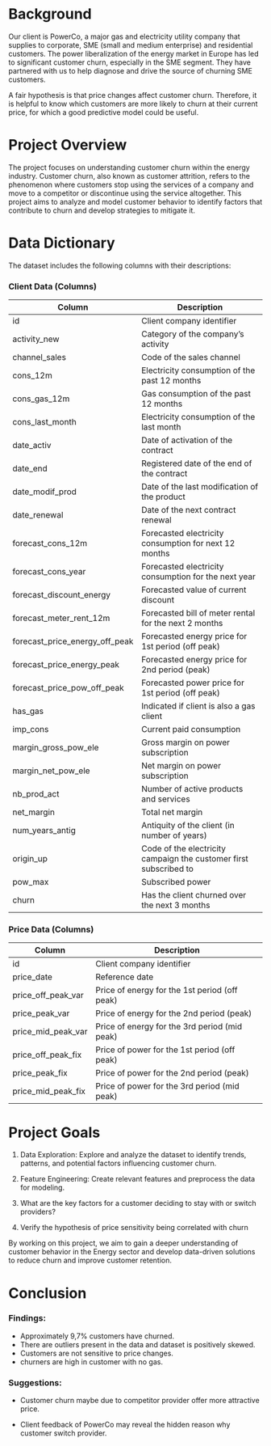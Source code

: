 # Background
Our client is PowerCo, a major gas and electricity utility company that supplies to corporate, SME (small and medium enterprise) and residential customers. The power liberalization of the energy market in Europe has led to significant customer churn, especially in the SME segment. They have partnered with us to help diagnose and drive the source of churning SME customers.

A fair hypothesis is that price changes affect customer churn. Therefore, it is helpful to know which customers are more likely to churn at their current price, for which a good predictive model could be useful.


# Project Overview

The project focuses on understanding customer churn within the energy industry. Customer churn, also known as customer attrition, refers to the phenomenon where customers stop using the services of a company and move to a competitor or discontinue using the service altogether. This project aims to analyze and model customer behavior to identify factors that contribute to churn and develop strategies to mitigate it.

# Data Dictionary

The dataset includes the following columns with their descriptions:
### Client Data (Columns)
| Column                 | Description                                           |
|------------------------|-------------------------------------------------------|
| id                     | Client company identifier                             |
| activity_new           | Category of the company’s activity                    |
| channel_sales          | Code of the sales channel                             |
| cons_12m               | Electricity consumption of the past 12 months         |
| cons_gas_12m           | Gas consumption of the past 12 months                 |
| cons_last_month        | Electricity consumption of the last month             |
| date_activ             | Date of activation of the contract                    |
| date_end               | Registered date of the end of the contract             |
| date_modif_prod        | Date of the last modification of the product          |
| date_renewal           | Date of the next contract renewal                     |
| forecast_cons_12m      | Forecasted electricity consumption for next 12 months |
| forecast_cons_year     | Forecasted electricity consumption for the next year  |
| forecast_discount_energy| Forecasted value of current discount                  |
| forecast_meter_rent_12m| Forecasted bill of meter rental for the next 2 months |
| forecast_price_energy_off_peak| Forecasted energy price for 1st period (off peak) |
| forecast_price_energy_peak| Forecasted energy price for 2nd period (peak)      |
| forecast_price_pow_off_peak| Forecasted power price for 1st period (off peak)   |
| has_gas                | Indicated if client is also a gas client             |
| imp_cons               | Current paid consumption        
| margin_gross_pow_ele   | Gross margin on power subscription                   |
| margin_net_pow_ele     | Net margin on power subscription                     |
| nb_prod_act            | Number of active products and services               |
| net_margin             | Total net margin                                     |
| num_years_antig        | Antiquity of the client (in number of years)         |
| origin_up              | Code of the electricity campaign the customer first subscribed to |
| pow_max                | Subscribed power                                     |
| churn                  | Has the client churned over the next 3 months         |

### Price Data (Columns)
| Column                 | Description                                           |
|------------------------|-------------------------------------------------------|
| id                     | Client company identifier                             |
| price_date             | Reference date                                        |
| price_off_peak_var     | Price of energy for the 1st period (off peak)         |
| price_peak_var         | Price of energy for the 2nd period (peak)             |
| price_mid_peak_var     | Price of energy for the 3rd period (mid peak)         |
| price_off_peak_fix     | Price of power for the 1st period (off peak)          |
| price_peak_fix         | Price of power for the 2nd period (peak)              |
| price_mid_peak_fix     | Price of power for the 3rd period (mid peak)          |

# Project Goals

1. Data Exploration: Explore and analyze the dataset to identify trends, patterns, and potential factors influencing customer churn.

2. Feature Engineering: Create relevant features and preprocess the data for modeling.

3. What are the key factors for a customer deciding to stay with or switch providers?

4. Verify the hypothesis of price sensitivity being correlated with churn

By working on this project, we aim to gain a deeper understanding of customer behavior in the Energy sector and develop data-driven solutions to reduce churn and improve customer retention.

# Conclusion 
### Findings:
- Approximately 9,7% customers have churned.
- There are outliers present in the data and dataset is positively skewed.
- Customers are not sensitive to price changes.
- churners are high in customer with no gas.

### Suggestions:
- Customer churn maybe due to competitor provider offer more attractive price. 

- Client feedback of PowerCo may reveal the hidden reason why customer switch provider. 




